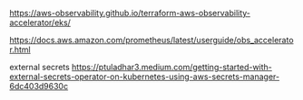 https://aws-observability.github.io/terraform-aws-observability-accelerator/eks/



https://docs.aws.amazon.com/prometheus/latest/userguide/obs_accelerator.html


external secrets
https://ptuladhar3.medium.com/getting-started-with-external-secrets-operator-on-kubernetes-using-aws-secrets-manager-6dc403d9630c